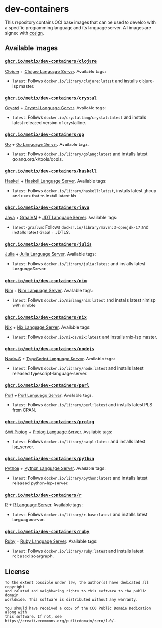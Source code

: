 # dev-containers

This repository contains OCI base images that can be used to develop with a  specific programming language and its
language server. All images are signed with [cosign](https://github.com/sigstore/cosign).

## Available Images

### [`ghcr.io/metio/dev-containers/clojure`](https://github.com/orgs/metio/packages/container/package/dev-containers%2Fclojure)

[Clojure](https://clojure.org/) + [Clojure Language Server](https://github.com/clojure-lsp/clojure-lsp). Available tags:

- `latest`: Follows `docker.io/library/clojure:latest` and installs clojure-lsp master.

### [`ghcr.io/metio/dev-containers/crystal`](https://github.com/orgs/metio/packages/container/package/dev-containers%2Fcrystal)

[Crystal](https://crystal-lang.org/) + [Crystal Language Server](https://github.com/elbywan/crystalline). Available tags:

- `latest`: Follows `docker.io/crystallang/crystal:latest` and installs latest released version of crystalline.

### [`ghcr.io/metio/dev-containers/go`](https://github.com/orgs/metio/packages/container/package/dev-containers%2Fgo)

[Go](https://golang.org/) + [Go Language Server](https://github.com/golang/tools/tree/master/gopls). Available tags:

- `latest`: Follows `docker.io/library/golang:latest` and installs latest golang.org/x/tools/gopls.
 
### [`ghcr.io/metio/dev-containers/haskell`](https://github.com/orgs/metio/packages/container/package/dev-containers%2Fhaskell)

[Haskell](https://www.haskell.org/) + [Haskell Language Server](https://github.com/haskell/haskell-language-server). Available tags:

- `latest`: Follows `docker.io/library/haskell:latest`, installs latest ghcup and uses that to install latest hls.

### [`ghcr.io/metio/dev-containers/java`](https://github.com/orgs/metio/packages/container/package/dev-containers%2Fjava)

[Java](https://www.java.com/) + [GraalVM](https://www.graalvm.org/) + [JDT Language Server](https://github.com/eclipse/eclipse.jdt.ls). Available tags:

- `latest-graalvm`: Follows `docker.io/library/maven:3-openjdk-17` and installs latest Graal + JDTLS.

### [`ghcr.io/metio/dev-containers/julia`](https://github.com/orgs/metio/packages/container/package/dev-containers%2Fjulia)

[Julia](https://julialang.org/) + [Julia Language Server](https://github.com/julia-vscode/LanguageServer.jl). Available tags:

- `latest`: Follows `docker.io/library/julia:latest` and installs latest LanguageServer.

### [`ghcr.io/metio/dev-containers/nim`](https://github.com/orgs/metio/packages/container/package/dev-containers%2Fnim)

[Nim](https://nim-lang.org/) + [Nim Language Server](https://github.com/PMunch/nimlsp). Available tags:

- `latest`: Follows `docker.io/nimlang/nim:latest` and installs latest nimlsp with nimble.

### [`ghcr.io/metio/dev-containers/nix`](https://github.com/orgs/metio/packages/container/package/dev-containers%2Fnix)

[Nix](https://nixos.org/) + [Nix Language Server](https://github.com/nix-community/rnix-lsp). Available tags:

- `latest`: Follows `docker.io/nixos/nix:latest` and installs rnix-lsp master.

### [`ghcr.io/metio/dev-containers/nodejs`](https://github.com/orgs/metio/packages/container/package/dev-containers%2Fnodejs)

[NodeJS](https://nodejs.org/) + [TypeScript Language Server](https://github.com/typescript-language-server/typescript-language-server). Available tags:

- `latest`: Follows `docker.io/library/node:latest` and installs latest released typescript-language-server.

### [`ghcr.io/metio/dev-containers/perl`](https://github.com/orgs/metio/packages/container/package/dev-containers%2Fperl)

[Perl](https://www.perl.org/) + [Perl Language Server](https://github.com/FractalBoy/perl-language-server). Available tags:

- `latest`: Follows `docker.io/library/perl:latest` and installs latest PLS from CPAN.

### [`ghcr.io/metio/dev-containers/prolog`](https://github.com/orgs/metio/packages/container/package/dev-containers%2Fprolog)

[SWI Prolog](https://www.swi-prolog.org/) + [Prolog Language Server](https://github.com/jamesnvc/lsp_server). Available tags:

- `latest`: Follows `docker.io/library/swipl:latest` and installs latest lsp_server.

### [`ghcr.io/metio/dev-containers/python`](https://github.com/orgs/metio/packages/container/package/dev-containers%2Fpython)

[Python](https://www.python.org/) + [Python Language Server](https://github.com/python-lsp/python-lsp-server). Available tags:

- `latest`: Follows `docker.io/library/python:latest` and installs latest released python-lsp-server.

### [`ghcr.io/metio/dev-containers/r`](https://github.com/orgs/metio/packages/container/package/dev-containers%2Fr)

[R](https://www.r-project.org/) + [R Language Server](https://github.com/REditorSupport/languageserver). Available tags:

- `latest`: Follows `docker.io/library/r-base:latest` and installs latest languageserver.

### [`ghcr.io/metio/dev-containers/ruby`](https://github.com/orgs/metio/packages/container/package/dev-containers%2Fruby)

[Ruby](https://www.ruby-lang.org/) + [Ruby Language Server](https://github.com/castwide/solargraph). Available tags:

- `latest`: Follows `docker.io/library/ruby:latest` and installs latest released solargraph.

## License

```
To the extent possible under law, the author(s) have dedicated all copyright
and related and neighboring rights to this software to the public domain
worldwide. This software is distributed without any warranty.

You should have received a copy of the CC0 Public Domain Dedication along with
this software. If not, see https://creativecommons.org/publicdomain/zero/1.0/.
```
